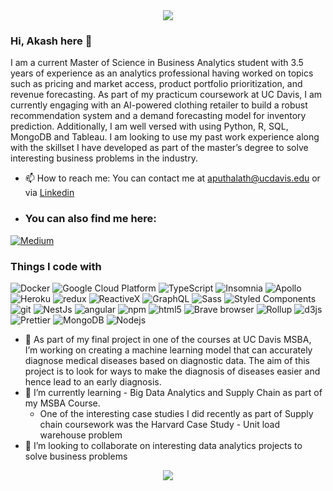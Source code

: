 
<div id = "header" align = "center">
  <img src = "https://media.giphy.com/media/qgQUggAC3Pfv687qPC/giphy.gif">
</div>


### Hi, Akash here 👋
I am a current Master of Science in Business Analytics student with 3.5 years of experience as an analytics professional having worked on topics such as pricing and market access, product portfolio prioritization, and revenue forecasting. As part of my practicum coursework at UC Davis, I am currently engaging with an AI-powered clothing retailer to build a robust recommendation system and a demand forecasting model for inventory prediction. Additionally, I am well versed with using Python, R, SQL, MongoDB and Tableau. I am looking to use my past work experience along with the skillset I have developed as part of the master’s degree to solve interesting business problems in the industry.

- 📫 How to reach me: You can contact me at aputhalath@ucdavis.edu or via [Linkedin](https://www.linkedin.com/in/akashputhalath/)
- <h3> You can also find me here: </h3>
<p><a href="https://medium.com/@akashp-995" target="_blank"><img alt="Medium" src="https://img.shields.io/badge/medium-%2312100E.svg?&style=for-the-badge&logo=medium&logoColor=white" /></a>
</p>

<h3>Things I code with</h3>
<p>

  <img alt="Docker" src="https://img.shields.io/badge/-Docker-46a2f1?style=flat-square&logo=docker&logoColor=white" />
  <img alt="Google Cloud Platform" src="https://img.shields.io/badge/-Google_Cloud_Platform-1a73e8?style=flat-square&logo=google-cloud&logoColor=white" />
  <img alt="TypeScript" src="https://img.shields.io/badge/-TypeScript-007ACC?style=flat-square&logo=typescript&logoColor=white" />
  <img alt="Insomnia" src="https://img.shields.io/badge/-Insomnia-5849BE?style=flat-square&logo=insomnia&logoColor=white" />
  <img alt="Apollo" src="https://img.shields.io/badge/-Apollo%20GraphQL-311C87?style=flat-square&logo=apollo-graphql&logoColor=white" />
  <img alt="Heroku" src="https://img.shields.io/badge/-Heroku-430098?style=flat-square&logo=heroku&logoColor=white" />
  <img alt="redux" src="https://img.shields.io/badge/-Redux-764ABC?style=flat-square&logo=redux&logoColor=white" />
  <img alt="ReactiveX" src="https://img.shields.io/badge/-RxJs-B7178C?style=flat-square&logo=reactivex&logoColor=white" />
  <img alt="GraphQL" src="https://img.shields.io/badge/-GraphQL-E10098?style=flat-square&logo=graphql&logoColor=white" />
  <img alt="Sass" src="https://img.shields.io/badge/-Sass-CC6699?style=flat-square&logo=sass&logoColor=white" />
  <img alt="Styled Components" src="https://img.shields.io/badge/-Styled_Components-db7092?style=flat-square&logo=styled-components&logoColor=white" />
  <img alt="git" src="https://img.shields.io/badge/-Git-F05032?style=flat-square&logo=git&logoColor=white" />
  <img alt="NestJs" src="https://img.shields.io/badge/-NestJs-ea2845?style=flat-square&logo=nestjs&logoColor=white" />
  <img alt="angular" src="https://img.shields.io/badge/-Angular-DD0031?style=flat-square&logo=angular&logoColor=white" />
  <img alt="npm" src="https://img.shields.io/badge/-NPM-CB3837?style=flat-square&logo=npm&logoColor=white" />
  <img alt="html5" src="https://img.shields.io/badge/-HTML5-E34F26?style=flat-square&logo=html5&logoColor=white" />
  <img alt="Brave browser" src="https://img.shields.io/badge/-Brave_Browser-FB542B?style=flat-square&logo=brave&logoColor=white" />
  <img alt="Rollup" src="https://img.shields.io/badge/-Rollup-EC4A3F?style=flat-square&logo=rollup.js&logoColor=white" />
  <img alt="d3js" src="https://img.shields.io/badge/-D3.js-F9A03C?style=flat-square&logo=d3.js&logoColor=white" />
  <img alt="Prettier" src="https://img.shields.io/badge/-Prettier-F7B93E?style=flat-square&logo=prettier&logoColor=white" />
  <img alt="MongoDB" src="https://img.shields.io/badge/-MongoDB-13aa52?style=flat-square&logo=mongodb&logoColor=white" />
  <img alt="Nodejs" src="https://img.shields.io/badge/-Nodejs-43853d?style=flat-square&logo=Node.js&logoColor=white" />
</p>



- 🔭 As part of my final project in one of the courses at UC Davis MSBA, I’m working on creating a machine learning model that can accurately diagnose medical diseases based on diagnostic data. The aim of this project is to look for ways to make the diagnosis of diseases easier and hence lead to an early diagnosis.
- 🌱 I’m currently learning - Big Data Analytics and Supply Chain as part of my MSBA Course. 
   * One of the interesting case studies I did recently as part of Supply chain coursework was the Harvard Case Study - Unit load warehouse problem
- 👯 I’m looking to collaborate on interesting data analytics projects to solve business problems



<div align = "center">
  <img src = "https://media.giphy.com/media/l46Cy1rHbQ92uuLXa/giphy.gif">
</div>
